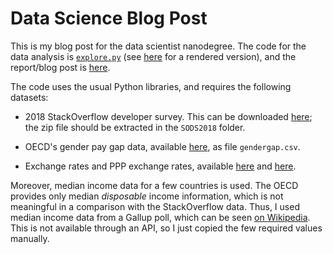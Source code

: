 Data Science Blog Post
======================

This is my blog post for the data scientist nanodegree.  The code for
the data analysis is [`explore.py`](explore.ipynb) (see
[here](expore.html) for a rendered version), and the report/blog post
is [here](blog.md).

The code uses the usual Python libraries, and requires the following
datasets:

* 2018 StackOverflow developer survey.  This can be downloaded
  [here](https://insights.stackoverflow.com/survey/); the zip file
  should be extracted in the `SODS2018` folder.

* OECD's gender pay gap data, available
  [here](https://data.oecd.org/earnwage/gender-wage-gap.htm), as file
  `gendergap.csv`.

* Exchange rates and PPP exchange rates, available
  [here](https://data.oecd.org/conversion/exchange-rates.htm) and
  [here](https://data.oecd.org/conversion/purchasing-power-parities-ppp.htm).

Moreover, median income data for a few countries is used.  The OECD
provides only median _disposable_ income information, which is not
meaningful in a comparison with the StackOverflow data.  Thus, I used
median income data from a Gallup poll, which can be seen [on
Wikipedia](https://en.wikipedia.org/wiki/Median_income).  This is not
available through an API, so I just copied the few required values
manually.
